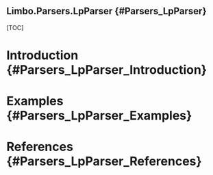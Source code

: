 Limbo.Parsers.LpParser {#Parsers_LpParser}
---------

[TOC]

# Introduction {#Parsers_LpParser_Introduction}

# Examples {#Parsers_LpParser_Examples}

# References {#Parsers_LpParser_References}
